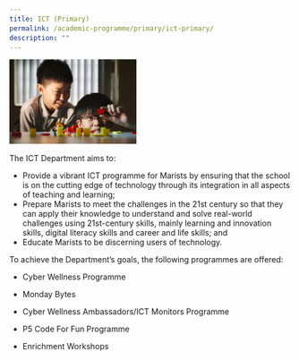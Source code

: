 ```yaml
---
title: ICT (Primary)
permalink: /academic-programme/primary/ict-primary/
description: ""
---
```

<img src="/images/ictprimary-min.jpg" style="width:45%">

The ICT Department aims to:  
*   Provide a vibrant ICT programme for Marists by ensuring that the school is on the cutting edge of technology through its integration in all aspects of teaching and learning;
*   Prepare Marists to meet the challenges in the 21st century so that they can apply their knowledge to understand and solve real-world challenges using 21st-century skills, mainly learning and innovation skills, digital literacy skills and career and life skills; and
*   Educate Marists to be discerning users of technology.  
    

  

To achieve the Department’s goals, the following programmes are offered:&nbsp;  

*   Cyber Wellness Programme  
    
*   Monday Bytes  
    
*   Cyber Wellness Ambassadors/ICT Monitors Programme
*   P5 Code For Fun Programme  
    
*   Enrichment Workshops